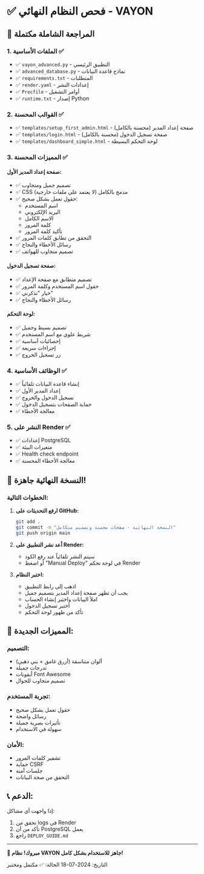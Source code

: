 # ✅ فحص النظام النهائي - VAYON

## 🎯 **المراجعة الشاملة مكتملة**

### **1. الملفات الأساسية ✅**
- ✅ `vayon_advanced.py` - التطبيق الرئيسي
- ✅ `advanced_database.py` - نماذج قاعدة البيانات
- ✅ `requirements.txt` - المتطلبات
- ✅ `render.yaml` - إعدادات النشر
- ✅ `Procfile` - أوامر التشغيل
- ✅ `runtime.txt` - إصدار Python

### **2. القوالب المحسنة ✅**
- ✅ `templates/setup_first_admin.html` - صفحة إعداد المدير (محسنة بالكامل)
- ✅ `templates/login.html` - صفحة تسجيل الدخول (محسنة بالكامل)
- ✅ `templates/dashboard_simple.html` - لوحة التحكم البسيطة

### **3. المميزات المحسنة ✅**

#### **صفحة إعداد المدير الأول:**
- ✅ تصميم جميل ومتجاوب
- ✅ CSS مدمج بالكامل (لا يعتمد على ملفات خارجية)
- ✅ حقول تعمل بشكل صحيح:
  - اسم المستخدم
  - البريد الإلكتروني
  - الاسم الكامل
  - كلمة المرور
  - تأكيد كلمة المرور
- ✅ التحقق من تطابق كلمات المرور
- ✅ رسائل الأخطاء والنجاح
- ✅ تصميم متجاوب للهواتف

#### **صفحة تسجيل الدخول:**
- ✅ تصميم متطابق مع صفحة الإعداد
- ✅ حقول اسم المستخدم وكلمة المرور
- ✅ خيار "تذكرني"
- ✅ رسائل الأخطاء والنجاح

#### **لوحة التحكم:**
- ✅ تصميم بسيط وجميل
- ✅ شريط علوي مع اسم المستخدم
- ✅ إحصائيات أساسية
- ✅ إجراءات سريعة
- ✅ زر تسجيل الخروج

### **4. الوظائف الأساسية ✅**
- ✅ إنشاء قاعدة البيانات تلقائياً
- ✅ إعداد المدير الأول
- ✅ تسجيل الدخول والخروج
- ✅ حماية الصفحات بتسجيل الدخول
- ✅ معالجة الأخطاء

### **5. النشر على Render ✅**
- ✅ إعدادات PostgreSQL
- ✅ متغيرات البيئة
- ✅ Health check endpoint
- ✅ معالجة الأخطاء المحسنة

## 🚀 **النسخة النهائية جاهزة!**

### **الخطوات التالية:**

1. **ارفع التحديثات على GitHub:**
   ```bash
   git add .
   git commit -m "النسخة النهائية - صفحات محسنة وتصميم متكامل"
   git push origin main
   ```

2. **أعد نشر التطبيق على Render:**
   - سيتم النشر تلقائياً عند رفع الكود
   - أو اضغط "Manual Deploy" في لوحة تحكم Render

3. **اختبر النظام:**
   - اذهب إلى رابط التطبيق
   - يجب أن تظهر صفحة إعداد المدير بتصميم جميل
   - املأ البيانات واختبر إنشاء الحساب
   - اختبر تسجيل الدخول
   - تأكد من ظهور لوحة التحكم

## 🎨 **المميزات الجديدة:**

### **التصميم:**
- ألوان متناسقة (أزرق غامق + بني ذهبي)
- تدرجات جميلة
- أيقونات Font Awesome
- تصميم متجاوب للجوال

### **تجربة المستخدم:**
- حقول تعمل بشكل صحيح
- رسائل واضحة
- تأثيرات بصرية جميلة
- سهولة في الاستخدام

### **الأمان:**
- تشفير كلمات المرور
- حماية CSRF
- جلسات آمنة
- التحقق من صحة البيانات

## 📞 **الدعم:**
إذا واجهت أي مشاكل:
1. تحقق من logs في Render
2. تأكد من أن PostgreSQL يعمل
3. راجع `DEPLOY_GUIDE.md`

---
**🎉 مبروك! نظام VAYON جاهز للاستخدام بشكل كامل!**

التاريخ: 2024-07-18
الحالة: ✅ مكتمل ومختبر
